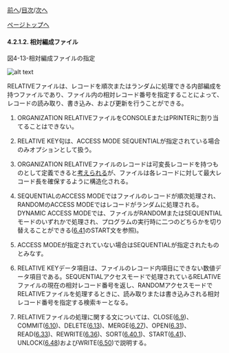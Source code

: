 <!--navi start1-->
[前へ](4-2-1-1.md)/[目次](https://momo2584.github.io/opensourcecobol.github.io/markdown/TOC.html)/[次へ](4-2-1-3.md)
<!--navi end1-->
<!--navi start2-->

[ページトップへ](4-2-1-2.md)
<!--navi end2-->
#### 4.2.1.2. 相対編成ファイル

図4-13-相対編成ファイルの指定

![alt text](Image/4-13.png)

RELATIVEファイルは、レコードを順次またはランダムに処理できる内部編成を持つファイルであり、ファイル内の相対レコード番号を指定することによって、レコードの読み取り、書き込み、および更新を行うことができる。

1. ORGANIZATION RELATIVEファイルをCONSOLEまたはPRINTERに割り当てることはできない。

2. RELATIVE KEY句は、ACCESS MODE SEQUENTIALが指定されている場合のみオプションとして扱う。

3. ORGANIZATION RELATIVEファイルのレコードは可変長レコードを持つものとして定義できると<u>考えられる</u>が、ファイルは各レコードに対して最大レコード長を確保するように構造化される。

4. SEQUENTIALのACCESS MODEではファイルのレコードが順次処理され、RANDOMのACCESS MODEではレコードがランダムに処理される。DYNAMIC ACCESS MODEでは、ファイルがRANDOMまたはSEQUENTIALモードのいずれかで処理され、プログラムの実行時に二つのどちらかを切り替えることができる([6.41](6-41.md)のSTART文を参照)。

5. ACCESS MODEが指定されていない場合はSEQUENTIALが指定されたものとみなす。

6. RELATIVE KEYデータ項目は、ファイルのレコード内項目にできない数値データ項目である。SEQUENTIALアクセスモードで処理されているRELATIVEファイルの現在の相対レコード番号を返し、RANDOMアクセスモードでRELATIVEファイルを処理するときに、読み取りまたは書き込みされる相対レコード番号を指定する検索キーとなる。

7. RELATIVEファイルの処理に関する文については、CLOSE([6.9](6-9.md))、COMMIT([6.10](6-10.md))、DELETE([6.13](6-13.md))、MERGE([6.27](6-27.md))、OPEN([6.31](6-31.md))、READ([6.33](6-33-1.md))、REWRITE([6.36](6-36.md))、SORT([6.40.1](6-40-1.md))、START([6.41](6-41.md))、UNLOCK([6.48](6-48.md))およびWRITE([6.50](6-50.md))で説明する。

